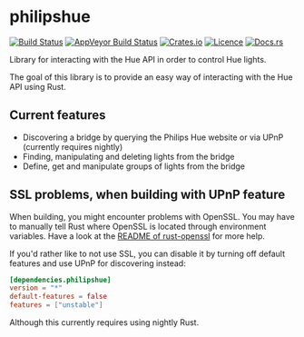 # philipshue

[![Build Status](https://travis-ci.org/Orangenosecom/philipshue.svg?branch=master)](https://travis-ci.org/Orangenosecom/philipshue)
[![AppVeyor Build Status](https://ci.appveyor.com/api/projects/status/github/Orangenosecom/philipshue?branch=master&svg=true)](https://ci.appveyor.com/project/Orangenosecom/philipshue)
[![Crates.io](https://img.shields.io/crates/v/philipshue.svg?style=flat-square)](https://crates.io/crates/philipshue)
[![Licence](https://img.shields.io/github/license/Orangenosecom/philipshue.svg?style=flat-square)](https://github.com/Orangenosecom/philipshue/blob/master/LICENCE)
[![Docs.rs](https://docs.rs/philipshue/badge.svg)](https://docs.rs/philipshue)

Library for interacting with the Hue API in order to control Hue lights.

The goal of this library is to provide an easy way of interacting with the Hue API using Rust.

## Current features

- Discovering a bridge by querying the Philips Hue website or via UPnP (currently requires nightly)
- Finding, manipulating and deleting lights from the bridge
- Define, get and manipulate groups of lights from the bridge

## SSL problems, when building with UPnP feature

When building, you might encounter problems with OpenSSL.
You may have to manually tell Rust where OpenSSL is located through environment variables.
Have a look at the [README of rust-openssl][rust-openssl] for more help.

If you'd rather like to not use SSL, you can disable it by turning off
default features and use UPnP for discovering instead:

```toml
[dependencies.philipshue]
version = "*"
default-features = false
features = ["unstable"]
```
Although this currently requires using nightly Rust.

[rust-openssl]: https://github.com/sfackler/rust-openssl#building
